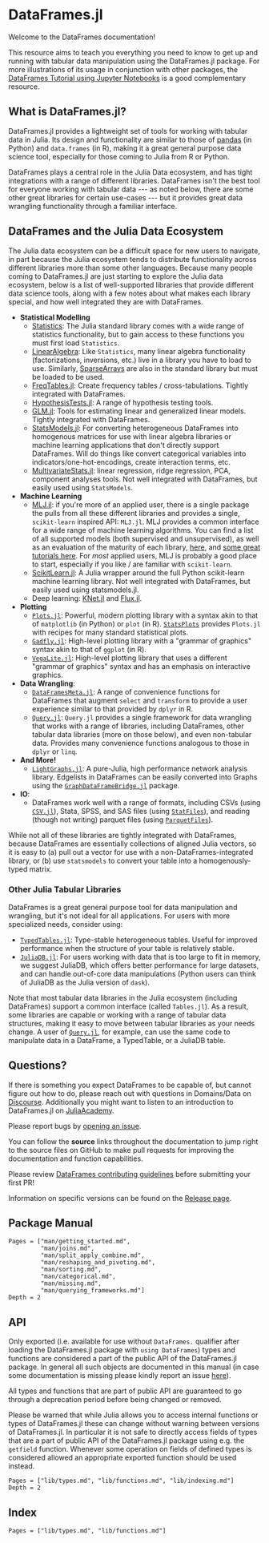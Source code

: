# DataFrames.jl

Welcome to the DataFrames documentation!

This resource aims to teach you everything you need
to know to get up and running with tabular data manipulation using the DataFrames.jl package.
For more illustrations of its usage in conjunction with other packages, the
[DataFrames Tutorial using Jupyter Notebooks](https://github.com/bkamins/Julia-DataFrames-Tutorial/)
is a good complementary resource.

## What is DataFrames.jl?

DataFrames.jl provides a lightweight set of tools for working with tabular data
in Julia. Its design and functionality are similar to those of
[pandas](https://pandas.pydata.org/)
(in Python) and `data.frames` (in R), making it a great general purpose
data science tool, especially for those coming to Julia from R or Python.

DataFrames plays a central role in the Julia Data ecosystem, and has
tight integrations with a range of different libraries. DataFrames isn't the
best tool for everyone working with tabular data --- as noted below, there are
some other great libraries for certain use-cases --- but it provides great
data wrangling functionality through a familiar interface.

## DataFrames and the Julia Data Ecosystem

The Julia data ecosystem can be a difficult space for new users to navigate,
in part because the Julia ecosystem tends to distribute functionality across
different libraries more than some other languages.
Because many people coming to DataFrames.jl are just starting to explore the
Julia data ecosystem, below is a list of well-supported libraries that
provide different data science tools, along with a few notes about
what makes each library special, and how well integrated they are with
DataFrames.


- **Statistical Modelling**
    - [Statistics](https://docs.julialang.org/en/v1/stdlib/Statistics/): The Julia standard library comes with a wide range of statistics functionality, but to gain access to these functions you must first load `Statistics`.
    - [LinearAlgebra](https://docs.julialang.org/en/v1/stdlib/LinearAlgebra/): Like `Statistics`, many linear algebra functionality (factorizations, inversions, etc.) live in a library you have to load to use. Similarly, [SparseArrays](https://docs.julialang.org/en/v1/stdlib/SparseArrays/) are also in the standard library but must be loaded to be used. 
    - [FreqTables.jl](https://github.com/nalimilan/FreqTables.jl): Create frequency tables / cross-tabulations. Tightly integrated with DataFrames.
    - [HypothesisTests.jl](https://juliastats.org/HypothesisTests.jl/stable/): A range of hypothesis testing tools.
    - [GLM.jl](https://juliastats.org/GLM.jl/stable/manual/): Tools for estimating linear and generalized linear models. Tightly integrated with DataFrames.
    - [StatsModels.jl](https://juliastats.org/StatsModels.jl/stable/): For converting heterogeneous DataFrames into homogenous matrices for use with linear algebra libraries or machine learning applications that don't directly support DataFrames. Will do things like convert categorical variables into indicators/one-hot-encodings, create interaction terms, etc.
    - [MultivariateStats.jl](https://multivariatestatsjl.readthedocs.io/en/stable/index.html): linear regression, ridge regression, PCA, component analyses tools. Not well integrated with DataFrames, but easily used using `StatsModels`.
- **Machine Learning**
    - [MLJ.jl](https://github.com/alan-turing-institute/MLJ.jl): if you're more of an applied user, there is a single package the pulls from all these different libraries and provides a single, `scikit-learn` inspired API: `MLJ.jl`. MLJ provides a common interface for a wide range of machine learning algorithms. You can find a list of all supported models (both supervised and unsupervised), as well as an evaluation of the maturity of each library, [here](https://github.com/alan-turing-institute/MLJ.jl#available-models), and [some great tutorials here](https://alan-turing-institute.github.io/MLJTutorials/).  For *most* applied users, MLJ is probably a good place to start, especially if you like / are familiar with `scikit-learn`.
    - [ScikitLearn.jl](https://scikitlearnjl.readthedocs.io/en/latest/): A Julia wrapper around the full Python scikit-learn machine learning library. Not well integrated with DataFrames, but easily used using statsmodels.jl.
    - Deep learning: [KNet.jl](https://denizyuret.github.io/Knet.jl/stable/tutorial/#Introduction-to-Knet-1) and [Flux.jl](https://github.com/FluxML/Flux.jl). 
- **Plotting**
    - [`Plots.jl`](http://docs.juliaplots.org/latest/): Powerful, modern plotting library with a syntax akin to that of `matplotlib` (in Python) or `plot` (in R). [`StatsPlots`](http://docs.juliaplots.org/latest/tutorial/#Using-Plot-Recipes-1) provides `Plots.jl` with recipes for many standard statistical plots.
    - [`Gadfly.jl`](http://gadflyjl.org/stable/): High-level plotting library with a "grammar of graphics" syntax akin to that of `ggplot` (in R).
    - [`VegaLite.jl`](https://www.queryverse.org/VegaLite.jl/stable/): High-level plotting library that uses a different "grammar of graphics" syntax and has an emphasis on interactive graphics.
- **Data Wrangling**:
    - [`DataFramesMeta.jl`](https://github.com/JuliaData/DataFramesMeta.jl): A range of convenience functions for DataFrames that augment `select` and `transform` to provide a user experience similar to that provided by `dplyr` in R.
    - [`Query.jl`](https://github.com/queryverse/Query.jl): `Query.jl` provides a single framework for data wrangling that works with a range of libraries, including DataFrames, other tabular data libraries (more on those below), and even non-tabular data. Provides many convenience functions analogous to those in `dplyr` or `linq`.
- **And More!**
    - [`LightGraphs.jl`](https://github.com/JuliaGraphs/LightGraphs.jl): A pure-Julia, high performance network analysis library. Edgelists in DataFrames can be easily converted into Graphs using the [`GraphDataFrameBridge.jl`](https://github.com/JuliaGraphs/GraphDataFrameBridge.jl) package.
- **IO**:
    - DataFrames work well with a range of formats, including CSVs (using [`CSV.jl`](https://github.com/JuliaData/CSV.jl)), Stata, SPSS, and SAS files (using [`StatFiles`](https://github.com/queryverse/StatFiles.jl)), and reading (though not writing) parquet files (using [`ParquetFiles`](https://github.com/queryverse/ParquetFiles.jl)).

While not all of these libraries are tightly integrated with DataFrames, because
DataFrames are essentially collections of aligned Julia vectors, so it is easy
to (a) pull out a vector for use with a non-DataFrames-integrated library, or (b)
use `statsmodels` to convert your table into a homogenously-typed matrix.

### Other Julia Tabular Libraries

DataFrames is a great general purpose tool for data manipulation and
wrangling, but it's not ideal for all applications. For users with more
specialized needs, consider using:

- [`TypedTables.jl`](https://juliadata.github.io/TypedTables.jl/stable/): Type-stable heterogeneous tables. Useful for improved performance when the structure of your table is relatively stable.
- [`JuliaDB.jl`](https://juliadata.github.io/JuliaDB.jl/stable/): For users working with data that is too large to fit in memory, we suggest JuliaDB, which offers better performance for large datasets, and can handle out-of-core data manipulations (Python users can think of JuliaDB as the Julia version of `dask`).

Note that most tabular data libraries in the Julia ecosystem (including DataFrames) support a common interface (called `Tables.jl`). As a result, some libraries are
capable or working with a range of tabular data structures, making it easy to
move between tabular libraries as your needs change. A user of
[`Query.jl`](https://github.com/queryverse/Query.jl), for example, can use the
same code to manipulate data in a DataFrame, a TypedTable, or a JuliaDB table.

## Questions?

If there is something you expect DataFrames to be capable of, but
cannot figure out how to do, please reach out with questions in Domains/Data on
[Discourse](https://discourse.julialang.org/new-topic?title=[DataFrames%20Question]:%20&body=%23%20Question:%0A%0A%23%20Dataset%20(if%20applicable):%0A%0A%23%20Minimal%20Working%20Example%20(if%20applicable):%0A&category=Domains/Data&tags=question). Additionally you might want to listen to an introduction to DataFrames.jl on [JuliaAcademy](https://juliaacademy.com/p/introduction-to-dataframes-jl).

Please report bugs by
[opening an issue](https://github.com/JuliaData/DataFrames.jl/issues/new).

You can follow
the **source** links throughout the documentation to jump right to the
source files on GitHub to make pull requests for improving the documentation and function
capabilities.

Please review
[DataFrames contributing guidelines](https://github.com/JuliaData/DataFrames.jl/blob/master/CONTRIBUTING.md)
before submitting your first PR!

Information on specific versions can be found on the [Release page](https://github.com/JuliaData/DataFrames.jl/releases).

## Package Manual

```@contents
Pages = ["man/getting_started.md",
         "man/joins.md",
         "man/split_apply_combine.md",
         "man/reshaping_and_pivoting.md",
         "man/sorting.md",
         "man/categorical.md",
         "man/missing.md",
         "man/querying_frameworks.md"]
Depth = 2
```

## API

Only exported (i.e. available for use without `DataFrames.` qualifier after
loading the DataFrames.jl package with `using DataFrames`) types and functions
are considered a part of the public API of the DataFrames.jl package. In general
all such objects are documented in this manual (in case some documentation is
missing please kindly report an issue
[here](https://github.com/JuliaData/DataFrames.jl/issues/new)).

All types and functions that are part of public API are guaranteed to go through
a deprecation period before being changed or removed.

Please be warned that while Julia allows you to access internal functions or
types of DataFrames.jl these can change without warning between versions of
DataFrames.jl. In particular it is not safe to directly access fields of types
that are a part of public API of the DataFrames.jl package using e.g. the
`getfield` function. Whenever some operation on fields of defined types is
considered allowed an appropriate exported function should be used instead.

```@contents
Pages = ["lib/types.md", "lib/functions.md", "lib/indexing.md"]
Depth = 2
```

## Index

```@index
Pages = ["lib/types.md", "lib/functions.md"]
```

